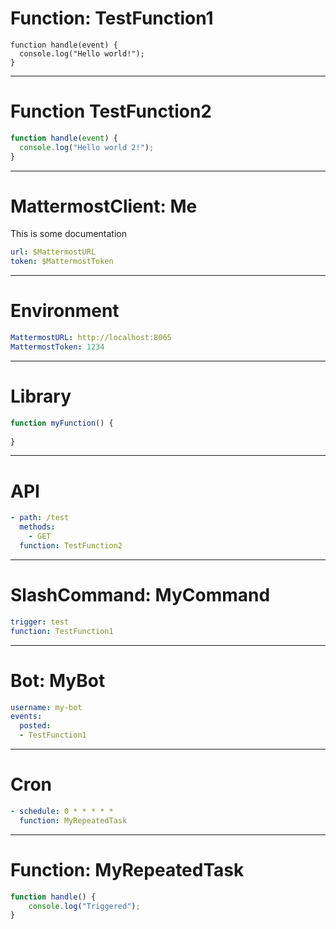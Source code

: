# Function: TestFunction1

```
function handle(event) {
  console.log("Hello world!");
}
```

------
# Function TestFunction2

```javascript
function handle(event) {
  console.log("Hello world 2!");
}
```
---
# MattermostClient: Me
This is some documentation

```yaml
url: $MattermostURL
token: $MattermostToken
```

---
# Environment

```yaml
MattermostURL: http://localhost:8065
MattermostToken: 1234
```

---
# Library

```javascript
function myFunction() {
    
}
```

---
# API
```yaml
- path: /test
  methods:
    - GET
  function: TestFunction2
```

---
# SlashCommand: MyCommand
```yaml
trigger: test
function: TestFunction1
```

---
# Bot: MyBot
```yaml
username: my-bot
events:
  posted:
  - TestFunction1
```

---
# Cron
```yaml
- schedule: 0 * * * * *
  function: MyRepeatedTask
```

---
# Function: MyRepeatedTask
```javascript
function handle() {
    console.log("Triggered");
}
```